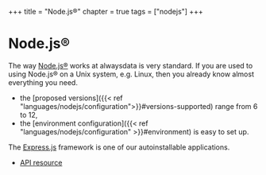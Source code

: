 +++
title = "Node.js®"
chapter = true
tags = ["nodejs"]
+++

# Node.js®

The way [Node.js®](https://nodejs.org/) works at alwaysdata is very standard. If you are used to using Node.js® on a Unix system, e.g. Linux, then you already know almost everything you need.

- the [proposed versions]({{< ref "languages/nodejs/configuration">}}#versions-supported) range from 6 to 12,
- the [environment configuration]({{< ref "languages/nodejs/configuration" >}}#environment) is easy to set up.

The [Express.js](https://expressjs.com/) framework is one of our autoinstallable applications.

- [API resource](https://api.alwaysdata.com/v1/environment/nodejs/doc/)
